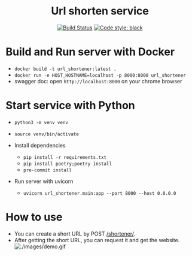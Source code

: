 <h1 align="center">Url shorten service</h1>

<p align="center">
<a href="https://travis-ci.com/caiyunapp/caiyun-weather-dashboard">
<img alt="Build Status"
src="https://travis-ci.com/caiyunapp/caiyun-weather-dashboard.svg?token=W2LJe9sYpF9SfStseQx6&branch=master"></a>
<a href="https://github.com/psf/black">
<img alt="Code style: black" src="https://img.shields.io/badge/code%20style-black-000000.svg"></a>
</p>

# Build and Run server with Docker
- `docker build -t url_shortener:latest .`
- `docker run -e HOST_HOSTNAME=localhost -p 8000:8000 url_shortener`
- swagger doc: open `http://localhost:8000` on your chrome browser

# Start service with Python
- `python3 -m venv venv`
- `source venv/bin/activate`
- Install dependencies
  - `pip install -r requirements.txt`
  - `pip install poetry;poetry install`
  - `pre-commit install`

- Run server with uvicorn
  - `uvicorn url_shortener.main:app --port 8000 --host 0.0.0.0`

# How to use
- You can create a short URL by POST [/shortener/](http://localhost:8000/shortener/).
- After getting the short URL, you can request it and get the website.
![./images/demo.gif](./images/demo.gif)
